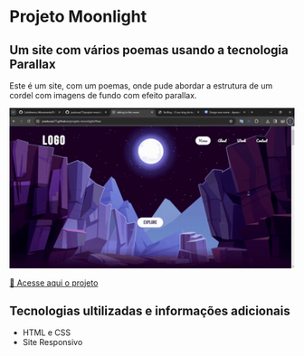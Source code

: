 # Projeto Moonlight

## Um site com vários poemas usando a tecnologia Parallax

Este é um site, com um poemas, onde pude abordar a estrutura de um cordel com imagens de fundo com efeito parallax.

<img src="imagens/gif.gif" alt="visualização no pc">

<a href="https://joselucas77.github.io/projeto-moonlight/">🔗 Acesse aqui o projeto</a>

## Tecnologias ultilizadas e informações adicionais

- HTML e CSS
- Site Responsivo
